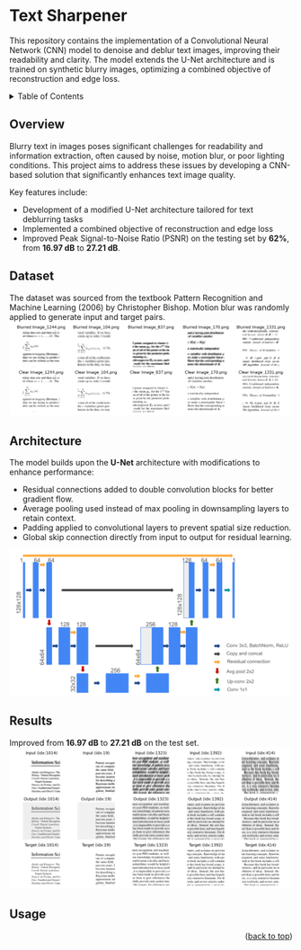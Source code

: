 <a name="readme-top"></a>

# Text Sharpener

This repository contains the implementation of a Convolutional Neural Network (CNN) model to denoise and deblur text images, improving their readability and clarity. The model extends the U-Net architecture and is trained on synthetic blurry images, optimizing a combined objective of reconstruction and edge loss. 

<!-- TABLE OF CONTENTS -->
<details>
  <summary>Table of Contents</summary>
  <ol>
    <li>
      <a href="#overview">Overview</a>
    <li>
      <a href="#dataset">Dataset</a>
    <li>
      <a href="#architecture">Architecture</a>
    <li>
      <a href="#results">Results</a>
    <li>
      <a href="#usage">Usage</a>
  <ol>
</details>

<a name="overview"></a>
## Overview

Blurry text in images poses significant challenges for readability and information extraction, often caused by noise, motion blur, or poor lighting conditions. This project aims to address these issues by developing a CNN-based solution that significantly enhances text image quality.

Key features include: 
- Development of a modified U-Net architecture tailored for text deblurring tasks
- Implemented a combined objective of reconstruction and edge loss
- Improved Peak Signal-to-Noise Ratio (PSNR) on the testing set by **62%**, from **16.97 dB** to **27.21 dB**.

<a name="dataset"></a>
## Dataset
The dataset was sourced from the textbook Pattern Recognition and Machine Learning (2006) by Christopher Bishop. Motion blur was randomly applied to generate input and target pairs. 
![Dataset](./src/visualizations/sample_data.png)

<a name="architecture"></a>
## Architecture 
The model builds upon the **U-Net** architecture with modifications to enhance performance:
- Residual connections added to double convolution blocks for better gradient flow.
- Average pooling used instead of max pooling in downsampling layers to retain context.
- Padding applied to convolutional layers to prevent spatial size reduction.
- Global skip connection directly from input to output for residual learning.

![Architecture](./src/visualizations/unetv2_architecture.png)

<a name="results"></a>
## Results
Improved from **16.97 dB** to **27.21 dB** on the test set.
![Results](./src/visualizations/unetv2_result_visualization.png)


<a name="usage"></a>
## Usage


<p align="right">(<a href="#readme-top">back to top</a>)</p>

